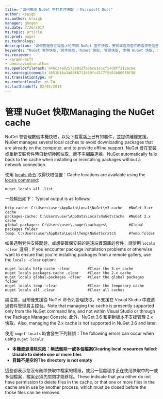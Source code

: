 ```yaml
---
title: "如何管理 NuGet 中的套件快取 | Microsoft Docs"
author: kraigb
ms.author: kraigb
manager: ghogen
ms.date: 7/26/2017
ms.topic: article
ms.prod: nuget
ms.technology: 
description: "如何管理存在電腦上的不同 NuGet 套件快取，安裝或還原套件時會使用這些快取。"
keywords: "NuGet 套件快取, 套件快取, NuGet 快取, 管理快取, 本機 NuGet 快取, 全域 NuGet 快取, NuGet locals 命令, 清除快取"
ms.reviewer:
- karann-msft
- unniravindranathan
ms.openlocfilehash: 84bc34e02572a912fb86ce1a5cf54d8ff212ac6e
ms.sourcegitcommit: 4651b16a3a08f6711669fc4577f5d63b600f8f58
ms.translationtype: HT
ms.contentlocale: zh-TW
ms.lasthandoff: 02/02/2018
---
```

# <a name="managing-the-nuget-cache"></a><span data-ttu-id="bd673-104">管理 NuGet 快取</span><span class="sxs-lookup"><span data-stu-id="bd673-104">Managing the NuGet cache</span></span>

<span data-ttu-id="bd673-105">NuGet 會管理數個本機快取，以免下載電腦上已有的套件，並提供離線支援。</span><span class="sxs-lookup"><span data-stu-id="bd673-105">NuGet manages several local caches to avoid downloading packages that are already on the computer, and to provide offline support.</span></span> <span data-ttu-id="bd673-106">NuGet 會在安裝或重新安裝套件時自動切換回快取，而不需網路連線。</span><span class="sxs-lookup"><span data-stu-id="bd673-106">NuGet automatically falls back to the cache when installing or reinstalling packages without a network connection.</span></span>

<span data-ttu-id="bd673-107">使用 [locals 命令](../tools/cli-ref-locals.md) 取得快取位置：</span><span class="sxs-lookup"><span data-stu-id="bd673-107">Cache locations are available using the [locals command](../tools/cli-ref-locals.md):</span></span>

```cli
nuget locals all -list
```

<span data-ttu-id="bd673-108">一般輸出如下：</span><span class="sxs-lookup"><span data-stu-id="bd673-108">Typical output is as follows:</span></span>

```output
http-cache: C:\Users\user\AppData\Local\NuGet\v3-cache   #NuGet 3.x+ cache
packages-cache: C:\Users\user\AppData\Local\NuGet\Cache  #NuGet 2.x cache
global-packages: C:\Users\user\.nuget\packages\          #Global packages folder
temp: C:\Users\user\AppData\Local\Temp\NuGetScratch      #Temp folder
```

<span data-ttu-id="bd673-109">如果遇到套件安裝問題，或想要確保安裝的是遠端資源庫的套件，請使用 `locals -clear` 選項：</span><span class="sxs-lookup"><span data-stu-id="bd673-109">If you encounter package installation problems or otherwise want to ensure that you're installing packages from a remote gallery, use the `locals -clear` option:</span></span>

```cli
nuget locals http-cache -clear        #Clear the 3.x+ cache
nuget locals packages-cache -clear    #Clear the 2.x cache
nuget locals global-packages -clear   #Clear the global packages folder
nuget locals temp -clear              #Clear the temporary cache
nuget locals all -clear               #Clear all caches
```

<span data-ttu-id="bd673-110">請注意，目前僅支援從 NuGet 命令列管理快取，不支援在 Visual Studio 中或透過套件管理員主控台。</span><span class="sxs-lookup"><span data-stu-id="bd673-110">Note that managing the cache is presently supported only from the NuGet command line, and not within Visual Studio or through the Package Manager Console.</span></span> <span data-ttu-id="bd673-111">此外，NuGet 3.6 和更新版本不支援管理 2.x 快取。</span><span class="sxs-lookup"><span data-stu-id="bd673-111">Also, managing the 2.x cache is not supported in NuGet 3.6 and later.</span></span>

<span data-ttu-id="bd673-112">使用 `nuget locals` 時會發生下列錯誤：</span><span class="sxs-lookup"><span data-stu-id="bd673-112">The following errors can occur when using `nuget locals`:</span></span>

- <span data-ttu-id="bd673-113">**本機資源清除失敗：無法刪除一或多個檔案**</span><span class="sxs-lookup"><span data-stu-id="bd673-113">**Clearing local resources failed: Unable to delete one or more files**</span></span>
- <span data-ttu-id="bd673-114">**目錄不是空的**</span><span class="sxs-lookup"><span data-stu-id="bd673-114">**The directory is not empty**</span></span>

<span data-ttu-id="bd673-115">這些都表示您沒有刪除快取中檔案的權限，或另一個處理序正在使用快取中的一或多個檔案，檔案必須先關閉才能移除。</span><span class="sxs-lookup"><span data-stu-id="bd673-115">These indicate that you either do not have permission to delete files in the cache, or that one or more files in the cache are in use by another process, which must be closed before the those files can be removed.</span></span>

